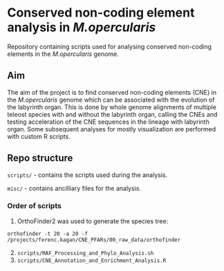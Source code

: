 # Conserved non-coding element analysis in _M.opercularis_
Repository containing scripts used for analysing conserved non-coding elements in the _M.opercularis_ genome.

## Aim

The aim of the project is to find conserved non-coding elements (CNE) in the _M.opercularis_ genome which can be associated with the evolution of the labyrinth organ. This is done by whole genome alignments of multiple teleost species with and without the labyrinth organ, calling the CNEs and testing acceleration of the CNE sequences in the lineage with labyrinth organ. Some subsequent analyses for mostly visualization are performed with custom R scripts.

## Repo structure

`scripts/` - contains the scripts used during the analysis.

`misc/` - contains ancilliary files for the analysis.

### Order of scripts

1. OrthoFinder2 was used to generate the species tree:
  ```
  orthofinder -t 20 -a 20 -f /projects/ferenc.kagan/CNE_PFARs/00_raw_data/orthofinder
  ```
2. `scripts/MAF_Processing_and_Phylo_Analysis.sh`
3. `scripts/CNE_Annotation_and_Enrichment_Analysis.R`
